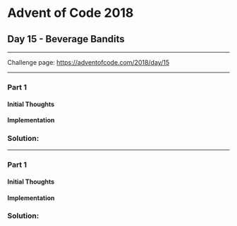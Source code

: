 # Advent of Code 2018
## Day 15 - Beverage Bandits
---
Challenge page: https://adventofcode.com/2018/day/15

---
### Part 1
#### Initial Thoughts
#### Implementation
### Solution:
---
### Part 1
#### Initial Thoughts
#### Implementation
### Solution:
